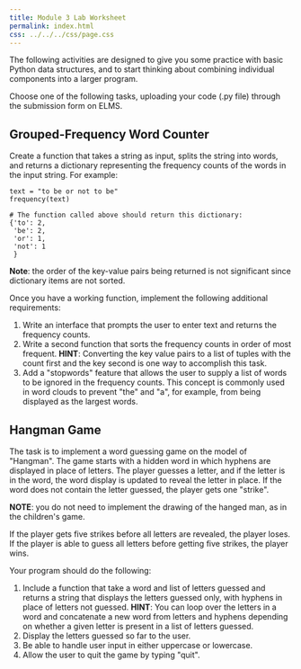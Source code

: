 ```yaml
---
title: Module 3 Lab Worksheet
permalink: index.html
css: ../../../css/page.css
---
```


The following activities are designed to give you some practice with basic 
Python data structures, and to start thinking about combining individual 
components into a larger program.

Choose one of the following tasks, uploading your code (.py file) through the submission form on ELMS.

## Grouped-Frequency Word Counter

Create a function that takes a string as input, splits the string into words, and returns a dictionary representing the frequency counts of the words in the input string. For example:

``` {.python .numberLines}
text = "to be or not to be"
frequency(text)

# The function called above should return this dictionary:
{'to': 2, 
 'be': 2,
 'or': 1,
 'not': 1
 }
```

**Note**: the order of the key-value pairs being returned is not significant since dictionary items are not sorted.

Once you have a working function, implement the following additional requirements:

1. Write an interface that prompts the user to enter text and returns the frequency counts.
2. Write a second function that sorts the frequency counts in order of most frequent.  **HINT**: Converting the key value pairs to a list of tuples with the count first and the key second is one way to accomplish this task.
3. Add a "stopwords" feature that allows the user to supply a list of words to be ignored in the frequency counts. This concept is commonly used in word clouds to prevent "the" and "a", for example, from being displayed as the largest words.


## Hangman Game

The task is to implement a word guessing game on the model of "Hangman". The game starts with a hidden word in which hyphens are displayed in place of letters. The player guesses a letter, and if the letter is in the word, the word display is updated to reveal the letter in place.  If the word does not contain the letter guessed, the player gets one "strike".  

**NOTE**: you do not need to implement the drawing of the hanged man, as in the children's game.  

If the player gets five strikes before all letters are revealed, the player loses.  If the player is able to guess all letters before getting five strikes, the player wins.

Your program should do the following:

1. Include a function that take a word and list of letters guessed and returns a string that displays the letters guessed only, with hyphens in place of letters not guessed.  **HINT**: You can loop over the letters in a word and concatenate a new word from letters and hyphens depending on whether a given letter is present in a list of letters guessed.
2. Display the letters guessed so far to the user.
3. Be able to handle user input in either uppercase or lowercase.
4. Allow the user to quit the game by typing "quit".
